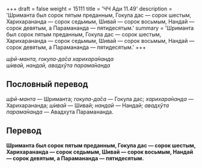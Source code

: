 +++
draft = false
weight = 15111
title = 'ЧЧ Ади 11.49'
description = 'Шриманта был сорок пятым преданным, Гокула дас — сорок шестым, Харихарананда — сорок седьмым, Шивай — сорок восьмым, Нандай — сорок девятым, а Парамананда — пятидесятым.'
summary = 'Шриманта был сорок пятым преданным, Гокула дас — сорок шестым, Харихарананда — сорок седьмым, Шивай — сорок восьмым, Нандай — сорок девятым, а Парамананда — пятидесятым.'
+++

_ш́рӣ-манта, гокула-да̄са харихара̄нанда  
ш́ива̄и, нанда̄и, авадхӯта парама̄нанда_

## Пословный перевод

_ш́рӣ_\-_манта_ — Шриманта; _гокула_\-_да̄са_ — Гокула дас; _харихара̄нанда_ — Харихарананда; _ш́ива̄и_ — Шивай; _нанда̄и_ — Нандай; _авадхӯта_ _парама̄нанда_ — Авадхута Парамананда.

## Перевод

**Шриманта был сорок пятым преданным, Гокула дас — сорок шестым, Харихарананда — сорок седьмым, Шивай — сорок восьмым, Нандай — сорок девятым, а Парамананда — пятидесятым.**
